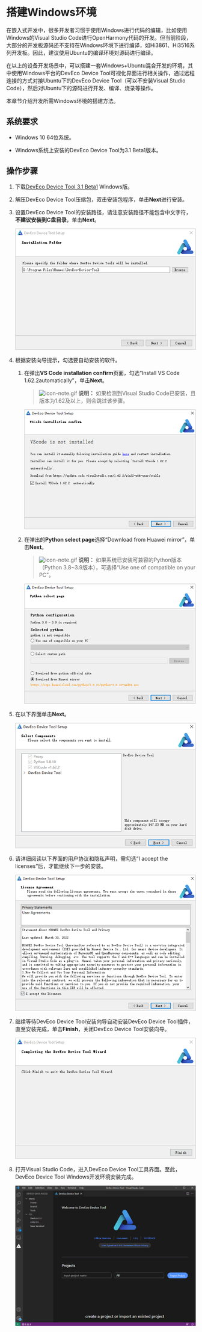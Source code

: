 # 搭建Windows环境

在嵌入式开发中，很多开发者习惯于使用Windows进行代码的编辑，比如使用Windows的Visual Studio Code进行OpenHarmony代码的开发。但当前阶段，大部分的开发板源码还不支持在Windows环境下进行编译，如Hi3861、Hi3516系列开发板。因此，建议使用Ubuntu的编译环境对源码进行编译。

在以上的设备开发场景中，可以搭建一套Windows+Ubuntu混合开发的环境，其中使用Windows平台的DevEco Device Tool可视化界面进行相关操作，通过远程连接的方式对接Ubuntu下的DevEco Device Tool（可以不安装Visual Studio Code），然后对Ubuntu下的源码进行开发、编译、烧录等操作。

本章节介绍开发所需Windows环境的搭建方法。

## 系统要求

- Windows 10 64位系统。

- Windows系统上安装的DevEco Device Tool为3.1 Beta1版本。


## 操作步骤

1. 下载[DevEco Device Tool 3.1 Beta1](https://device.harmonyos.com/cn/ide#download) Windows版。

2. 解压DevEco Device Tool压缩包，双击安装包程序，单击**Next**进行安装。

3. 设置DevEco Device Tool的安装路径，请注意安装路径不能包含中文字符，**不建议安装到C盘目录**，单击**Next**。

   ![zh-cn_image_0000001326386753](figures/zh-cn_image_0000001326386753.png)

4. 根据安装向导提示，勾选要自动安装的软件。
   1. 在弹出**VS Code installation confirm**页面，勾选“Install VS Code 1.62.2automatically”，单击**Next**。
       > ![icon-note.gif](public_sys-resources/icon-note.gif) **说明：**
       > 如果检测到Visual Studio Code已安装，且版本为1.62及以上，则会跳过该步骤。

       ![zh-cn_image_0000001285965546](figures/zh-cn_image_0000001285965546.png)
   2. 在弹出的**Python select page**选择“Download from Huawei mirror”，单击**Next**。
       > ![icon-note.gif](public_sys-resources/icon-note.gif) **说明：**
       > 如果系统已安装可兼容的Python版本（Python 3.8~3.9版本），可选择“Use one of compatible on your PC”。

       ![zh-cn_image_0000001285965778](figures/zh-cn_image_0000001285965778.png)

5. 在以下界面单击**Next**。

   ![zh-cn_image_0000001285806330](figures/zh-cn_image_0000001285806330.png)

6. 请详细阅读以下界面的用户协议和隐私声明，需勾选“I accept the licenses”后，才能继续下一步的安装。

   ![zh-cn_image_0000001275586896](figures/zh-cn_image_0000001275586896.png)

7. 继续等待DevEco Device Tool安装向导自动安装DevEco Device Tool插件，直至安装完成，单击**Finish**，关闭DevEco Device Tool安装向导。

   ![zh-cn_image_0000001275267040](figures/zh-cn_image_0000001275267040.png)

8. 打开Visual Studio Code，进入DevEco Device Tool工具界面。至此，DevEco Device Tool Windows开发环境安装完成。

   ![zh-cn_image_0000001338012765](figures/zh-cn_image_0000001338012765.png)
